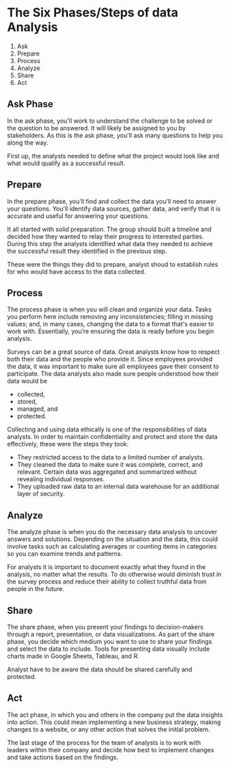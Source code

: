 # The Six  Phases/Steps of data Analysis

1. Ask
2. Prepare
3. Process
4. Analyze
5. Share
6. Act


## Ask Phase

In the ask phase, you'll work to understand the challenge to be solved or the question to be answered. It will likely be assigned to you by stakeholders. As this is the ask phase, you'll ask many questions to help you along the way. 

First up, the analysts needed to define what the project would look like and what would qualify as a successful result. 

## Prepare

In the prepare phase, you'll find and collect the data you'll need to answer your questions. You'll identify data sources, gather data, and verify that it is accurate and useful for answering your questions.

It all started with solid preparation. The group should built a timeline and decided how they wanted to relay their progress to interested parties. During this step the analysts identified what data they needed to achieve the successful result they identified in the previous step. 

These were the things they did to prepare, analyst shoud to establish rules for who would have access to the data collected.

## Process
The process phase is when you will clean and organize your data. Tasks you perform here include removing any inconsistencies; filling in missing values; and, in many cases, changing the data to a format that's easier to work with. Essentially, you’re ensuring the data is ready before you begin analysis.

Surveys can be a great source of data. Great analysts know how to respect both their data and the people who provide it. Since employees provided the data, it was important to make sure all employees gave their consent to participate. The data analysts also made sure people understood how their data would be 
- collected, 
- stored, 
- managed, and 
- protected. 

Collecting and using data ethically is one of the responsibilities of data analysts. In order to maintain confidentiality and protect and store the data effectively, these were the steps they took:
- They restricted access to the data to a limited number of analysts. 
- They cleaned the data to make sure it was complete, correct, and relevant. Certain data was aggregated and summarized without revealing individual responses. 
- They uploaded raw data to an internal data warehouse for an additional layer of security. 

## Analyze

The analyze phase is when you do the necessary data analysis to uncover answers and solutions. Depending on the situation and the data, this could involve tasks such as calculating averages or counting items in categories so you can examine trends and patterns.

For analysts it is important to document exactly what they found in the analysis, no matter what the results. To do otherwise would diminish trust in the survey process and reduce their ability to collect truthful data from people in the future. 

## Share

The share phase, when you present your findings to decision-makers through a report, presentation, or data visualizations. As part of the share phase, you decide which medium you want to use to share your findings and select the data to include. Tools for presenting data visually include charts made in Google Sheets, Tableau, and R.

Analyst have to be aware the data should be shared carefully and protected.

## Act

The act phase, in which you and others in the company put the data insights into action. This could mean implementing a new business strategy, making changes to a website, or any other action that solves the initial problem. 

The last stage of the process for the team of analysts is to work with leaders within their company and decide how best to implement changes and take actions based on the findings. 





